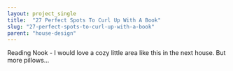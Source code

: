 ```yaml
---
layout: project_single
title:  "27 Perfect Spots To Curl Up With A Book"
slug: "27-perfect-spots-to-curl-up-with-a-book"
parent: "house-design"
---
```

Reading Nook - I would love a cozy little area like this in the next house. But more pillows...